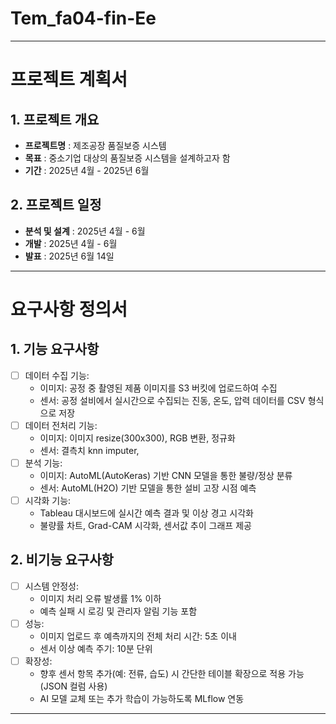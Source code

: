 # Tem_fa04-fin-Ee 
---------------------------------------

# 프로젝트 계획서

## 1. 프로젝트 개요
- **프로젝트명** : 제조공장 품질보증 시스템
- **목표** : 중소기업 대상의 품질보증 시스템을 설계하고자 함
- **기간** : 2025년 4월 - 2025년 6월

## 2. 프로젝트 일정
- **분석 및 설계** : 2025년 4월 - 6월
- **개발** : 2025년 4월 - 6월
- **발표** : 2025년 6월 14일
   
---------------------------------------

# 요구사항 정의서

## 1. 기능 요구사항
- [ ] 데이터 수집 기능:
  - 이미지: 공정 중 촬영된 제품 이미지를 S3 버킷에 업로드하여 수집
  - 센서: 공정 설비에서 실시간으로 수집되는 진동, 온도, 압력 데이터를 CSV 형식으로 저장
- [ ] 데이터 전처리 기능:
  - 이미지: 이미지 resize(300x300), RGB 변환, 정규화
  - 센서: 결측치 knn imputer, 
- [ ] 분석 기능:
  - 이미지: AutoML(AutoKeras) 기반 CNN 모델을 통한 불량/정상 분류
  - 센서: AutoML(H2O) 기반 모델을 통한 설비 고장 시점 예측
- [ ] 시각화 기능:
  - Tableau 대시보드에 실시간 예측 결과 및 이상 경고 시각화
  - 불량률 차트, Grad-CAM 시각화, 센서값 추이 그래프 제공

## 2. 비기능 요구사항
- [ ] 시스템 안정성:
  - 이미지 처리 오류 발생률 1% 이하
  - 예측 실패 시 로깅 및 관리자 알림 기능 포함
- [ ] 성능:
  - 이미지 업로드 후 예측까지의 전체 처리 시간: 5초 이내
  - 센서 이상 예측 주기: 10분 단위
- [ ] 확장성:
  - 향후 센서 항목 추가(예: 전류, 습도) 시 간단한 테이블 확장으로 적용 가능(JSON 컬럼 사용)
  - AI 모델 교체 또는 추가 학습이 가능하도록 MLflow 연동
 
----------------------------------------
